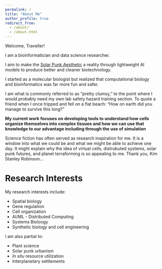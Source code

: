 ```yaml
---
permalink: /
title: "About Me"
author_profile: true
redirect_from: 
  - /about/
  - /about.html
---
```





Welcome, Traveller!

I am a bioinformatician and data science researcher.

I aim to make the [Solar Punk Aesthetic](https://www.youtube.com/watch?v=z-Ng5ZvrDm4&list=RDz-Ng5ZvrDm4&start_radio=1) a reality through lightweight AI models to produce better and cleaner biotechnology.

I started as a molecular biologist but realized that computational biology and bioinformatics was far more fun and safer.

I am what is commonly referred to as “pretty clumsy,” to the point where I would probably need my own lab safety hazard training section. To quote a friend when I once tripped and fell on a flat beach: “How on earth did you manage to survive this long?”

**My current work focuses on developing tools to understand how cells organize themselves into complex tissues and how we can use that knowledge to our advantage including through the use of simulation**


Science fiction has often served as research inspiration for me. It is a window into what we could be and what we might be able to achieve one day.  It might explain why the idea of virtual cells, distrubuted systems, solar punk futures, and planet terraforming is so appealing to me. Thank you, Kim Stanley Robinson...

# Research Interests

My research interests include:

- Spatial biology  
- Gene regulation  
- Cell organization  
- AI/ML - Distributed Computing
- Systems Bioloogy
- Synthetic biology and cell engineering  

I am also partial to:

- Plant science  
- Solar punk urbanism  
- *In situ* resource utilization  
- Interplanetary settlements

